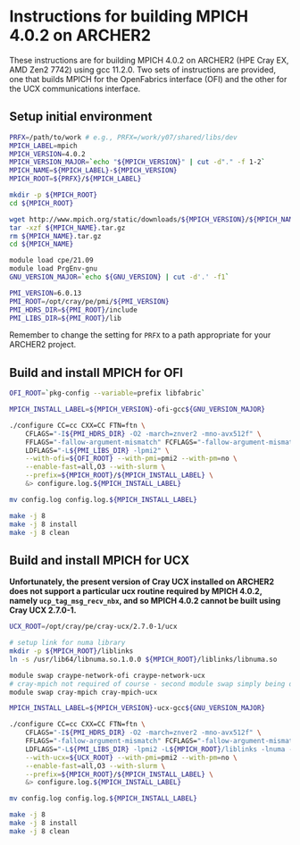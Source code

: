 Instructions for building MPICH 4.0.2 on ARCHER2
================================================

These instructions are for building MPICH 4.0.2 on ARCHER2 (HPE Cray EX, AMD Zen2 7742) using gcc 11.2.0.
Two sets of instructions are provided, one that builds MPICH for the OpenFabrics interface (OFI) and the
other for the UCX communications interface.


Setup initial environment
-------------------------

```bash
PRFX=/path/to/work # e.g., PRFX=/work/y07/shared/libs/dev
MPICH_LABEL=mpich
MPICH_VERSION=4.0.2
MPICH_VERSION_MAJOR=`echo "${MPICH_VERSION}" | cut -d"." -f 1-2`
MPICH_NAME=${MPICH_LABEL}-${MPICH_VERSION}
MPICH_ROOT=${PRFX}/${MPICH_LABEL}

mkdir -p ${MPICH_ROOT}
cd ${MPICH_ROOT}

wget http://www.mpich.org/static/downloads/${MPICH_VERSION}/${MPICH_NAME}.tar.gz
tar -xzf ${MPICH_NAME}.tar.gz
rm ${MPICH_NAME}.tar.gz
cd ${MPICH_NAME}

module load cpe/21.09
module load PrgEnv-gnu
GNU_VERSION_MAJOR=`echo ${GNU_VERSION} | cut -d'.' -f1`

PMI_VERSION=6.0.13
PMI_ROOT=/opt/cray/pe/pmi/${PMI_VERSION}
PMI_HDRS_DIR=${PMI_ROOT}/include
PMI_LIBS_DIR=${PMI_ROOT}/lib
```

Remember to change the setting for `PRFX` to a path appropriate for your ARCHER2 project.


Build and install MPICH for OFI
-------------------------------

```bash
OFI_ROOT=`pkg-config --variable=prefix libfabric`

MPICH_INSTALL_LABEL=${MPICH_VERSION}-ofi-gcc${GNU_VERSION_MAJOR}

./configure CC=cc CXX=CC FTN=ftn \
    CFLAGS="-I${PMI_HDRS_DIR} -O2 -march=znver2 -mno-avx512f" \
    FFLAGS="-fallow-argument-mismatch" FCFLAGS="-fallow-argument-mismatch" \
    LDFLAGS="-L${PMI_LIBS_DIR} -lpmi2" \
    --with-ofi=${OFI_ROOT} --with-pmi=pmi2 --with-pm=no \
    --enable-fast=all,O3 --with-slurm \
    --prefix=${MPICH_ROOT}/${MPICH_INSTALL_LABEL} \
    &> configure.log.${MPICH_INSTALL_LABEL}

mv config.log config.log.${MPICH_INSTALL_LABEL}

make -j 8
make -j 8 install
make -j 8 clean
```


Build and install MPICH for UCX
-------------------------------

**Unfortunately, the present version of Cray UCX installed on ARCHER2 does not support a particular ucx routine required by MPICH 4.0.2, namely `ucp_tag_msg_recv_nbx`, and so MPICH 4.0.2 cannot be built using Cray UCX 2.7.0-1.**

```bash
UCX_ROOT=/opt/cray/pe/cray-ucx/2.7.0-1/ucx

# setup link for numa library
mkdir -p ${MPICH_ROOT}/liblinks
ln -s /usr/lib64/libnuma.so.1.0.0 ${MPICH_ROOT}/liblinks/libnuma.so

module swap craype-network-ofi craype-network-ucx
# cray-mpich not required of course - second module swap simply being done for consistency
module swap cray-mpich cray-mpich-ucx

MPICH_INSTALL_LABEL=${MPICH_VERSION}-ucx-gcc${GNU_VERSION_MAJOR}

./configure CC=cc CXX=CC FTN=ftn \
    CFLAGS="-I${PMI_HDRS_DIR} -O2 -march=znver2 -mno-avx512f" \
    FFLAGS="-fallow-argument-mismatch" FCFLAGS="-fallow-argument-mismatch" \
    LDFLAGS="-L${PMI_LIBS_DIR} -lpmi2 -L${MPICH_ROOT}/liblinks -lnuma -L${UCX_ROOT}/lib -lucm -lucp -lucs -luct" \
    --with-ucx=${UCX_ROOT} --with-pmi=pmi2 --with-pm=no \
    --enable-fast=all,O3 --with-slurm \
    --prefix=${MPICH_ROOT}/${MPICH_INSTALL_LABEL} \
    &> configure.log.${MPICH_INSTALL_LABEL}

mv config.log config.log.${MPICH_INSTALL_LABEL}

make -j 8
make -j 8 install
make -j 8 clean
```
